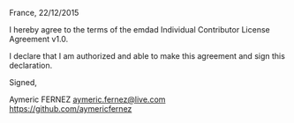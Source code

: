 France, 22/12/2015

I hereby agree to the terms of the emdad Individual Contributor License
Agreement v1.0.

I declare that I am authorized and able to make this agreement and sign this
declaration.

Signed,

Aymeric FERNEZ aymeric.fernez@live.com https://github.com/aymericfernez
